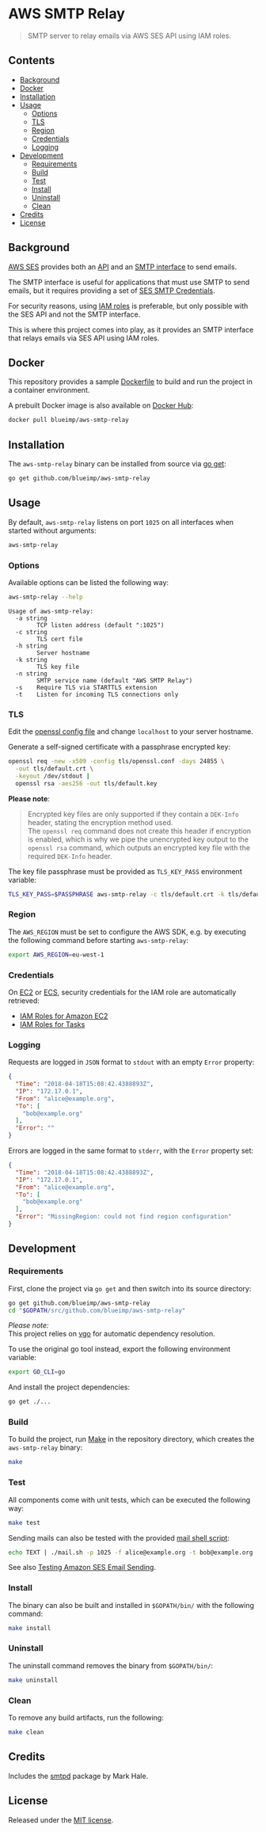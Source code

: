 # AWS SMTP Relay
> SMTP server to relay emails via AWS SES API using IAM roles.

## Contents
- [Background](#background)
- [Docker](#docker)
- [Installation](#installation)
- [Usage](#usage)
  * [Options](#options)
  * [TLS](#tls)
  * [Region](#region)
  * [Credentials](#credentials)
  * [Logging](#logging)
- [Development](#development)
  * [Requirements](#requirements)
  * [Build](#build)
  * [Test](#test)
  * [Install](#install)
  * [Uninstall](#uninstall)
  * [Clean](#clean)
- [Credits](#credits)
- [License](#license)

## Background
[AWS SES](https://docs.aws.amazon.com/ses/latest/DeveloperGuide/Welcome.html)
provides both an
[API](https://docs.aws.amazon.com/ses/latest/DeveloperGuide/send-email-api.html)
and an [SMTP interface](https://docs.aws.amazon.com/ses/latest/DeveloperGuide/send-email-smtp.html)
to send emails.

The SMTP interface is useful for applications that must use SMTP to send emails,
but it requires providing a set of
[SES SMTP Credentials](https://docs.aws.amazon.com/ses/latest/DeveloperGuide/smtp-credentials.html).

For security reasons, using
[IAM roles](https://docs.aws.amazon.com/IAM/latest/UserGuide/id_roles.html)
is preferable, but only possible with the SES API and not the SMTP interface.

This is where this project comes into play, as it provides an SMTP interface
that relays emails via SES API using IAM roles.

## Docker
This repository provides a sample [Dockerfile](Dockerfile) to build and run the
project in a container environment.

A prebuilt Docker image is also available on
[Docker Hub](https://hub.docker.com/r/blueimp/aws-smtp-relay/):

```sh
docker pull blueimp/aws-smtp-relay
```

## Installation
The `aws-smtp-relay` binary can be installed from source via
[go get](https://golang.org/cmd/go/):

```sh
go get github.com/blueimp/aws-smtp-relay
```

## Usage
By default, `aws-smtp-relay` listens on port `1025` on all interfaces when
started without arguments:

```sh
aws-smtp-relay
```

### Options
Available options can be listed the following way:

```sh
aws-smtp-relay --help
```

```
Usage of aws-smtp-relay:
  -a string
    	TCP listen address (default ":1025")
  -c string
    	TLS cert file
  -h string
    	Server hostname
  -k string
    	TLS key file
  -n string
    	SMTP service name (default "AWS SMTP Relay")
  -s	Require TLS via STARTTLS extension
  -t	Listen for incoming TLS connections only
```

### TLS
Edit the [openssl config file](tls/openssl.conf) and change `localhost` to your
server hostname.

Generate a self-signed certificate with a passphrase encrypted key:

```sh
openssl req -new -x509 -config tls/openssl.conf -days 24855 \
  -out tls/default.crt \
  -keyout /dev/stdout |
  openssl rsa -aes256 -out tls/default.key
```

**Please note**:  
> Encrypted key files are only supported if they contain a `DEK-Info` header,
> stating the encryption method used.  
> The `openssl req` command does not create this header if encryption is
> enabled, which is why we pipe the unencrypted key output to the
> `openssl rsa` command, which outputs an encrypted key file with the required
> `DEK-Info` header.

The key file passphrase must be provided as `TLS_KEY_PASS` environment variable:

```sh
TLS_KEY_PASS=$PASSPHRASE aws-smtp-relay -c tls/default.crt -k tls/default.key
```

### Region
The `AWS_REGION` must be set to configure the AWS SDK, e.g. by executing the
following command before starting `aws-smtp-relay`:

```sh
export AWS_REGION=eu-west-1
```

### Credentials
On [EC2](https://docs.aws.amazon.com/AWSEC2/latest/UserGuide/concepts.html) or
[ECS](https://docs.aws.amazon.com/AmazonECS/latest/developerguide/Welcome.html),
security credentials for the IAM role are automatically retrieved:

* [IAM Roles for Amazon EC2](https://docs.aws.amazon.com/AWSEC2/latest/UserGuide/iam-roles-for-amazon-ec2.html)
* [IAM Roles for Tasks](https://docs.aws.amazon.com/AmazonECS/latest/developerguide/task-iam-roles.html)

### Logging
Requests are logged in `JSON` format to `stdout` with an empty `Error` property:

```json
{
  "Time": "2018-04-18T15:08:42.4388893Z",
  "IP": "172.17.0.1",
  "From": "alice@example.org",
  "To": [
    "bob@example.org"
  ],
  "Error": ""
}
```

Errors are logged in the same format to `stderr`, with the `Error` property set:

```json
{
  "Time": "2018-04-18T15:08:42.4388893Z",
  "IP": "172.17.0.1",
  "From": "alice@example.org",
  "To": [
    "bob@example.org"
  ],
  "Error": "MissingRegion: could not find region configuration"
}
```

## Development

### Requirements
First, clone the project via `go get` and then switch into its source directory:

```sh
go get github.com/blueimp/aws-smtp-relay
cd "$GOPATH/src/github.com/blueimp/aws-smtp-relay"
```

*Please note:*  
This project relies on [vgo](https://github.com/golang/go/wiki/vgo) for
automatic dependency resolution.

To use the original go tool instead, export the following environment variable:

```sh
export GO_CLI=go
```

And install the project dependencies:

```sh
go get ./...
```

### Build
To build the project, run
[Make](https://en.wikipedia.org/wiki/Make_\(software\)) in the repository
directory, which creates the `aws-smtp-relay` binary:

```sh
make
```

### Test
All components come with unit tests, which can be executed the following way:

```sh
make test
```

Sending mails can also be tested with the provided [mail shell script](mail.sh):

```sh
echo TEXT | ./mail.sh -p 1025 -f alice@example.org -t bob@example.org
```

See also
[Testing Amazon SES Email Sending](https://docs.aws.amazon.com/ses/latest/DeveloperGuide/mailbox-simulator.html).

### Install
The binary can also be built and installed in `$GOPATH/bin/` with the following
command:

```sh
make install
```

### Uninstall
The uninstall command removes the binary from `$GOPATH/bin/`:

```sh
make uninstall
```

### Clean
To remove any build artifacts, run the following:

```sh
make clean
```

## Credits
Includes the [smtpd](https://github.com/mhale/smtpd) package by Mark Hale.

## License
Released under the [MIT license](LICENSE.txt).
